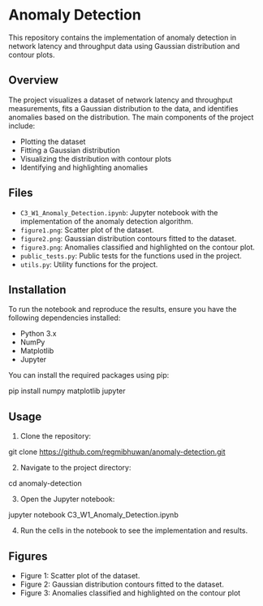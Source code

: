 # Anomaly Detection

This repository contains the implementation of anomaly detection in network latency and throughput data using Gaussian distribution and contour plots.

## Overview

The project visualizes a dataset of network latency and throughput measurements, fits a Gaussian distribution to the data, and identifies anomalies based on the distribution. The main components of the project include:
- Plotting the dataset
- Fitting a Gaussian distribution
- Visualizing the distribution with contour plots
- Identifying and highlighting anomalies

## Files

- `C3_W1_Anomaly_Detection.ipynb`: Jupyter notebook with the implementation of the anomaly detection algorithm.
- `figure1.png`: Scatter plot of the dataset.
- `figure2.png`: Gaussian distribution contours fitted to the dataset.
- `figure3.png`: Anomalies classified and highlighted on the contour plot.
- `public_tests.py`: Public tests for the functions used in the project.
- `utils.py`: Utility functions for the project.

## Installation

To run the notebook and reproduce the results, ensure you have the following dependencies installed:
- Python 3.x
- NumPy
- Matplotlib
- Jupyter

You can install the required packages using pip:

pip install numpy matplotlib jupyter

## Usage

1. Clone the repository:

git clone https://github.com/regmibhuwan/anomaly-detection.git

2. Navigate to the project directory:

cd anomaly-detection

3. Open the Jupyter notebook:

jupyter notebook C3_W1_Anomaly_Detection.ipynb

4. Run the cells in the notebook to see the implementation and results.

## Figures
- Figure 1: Scatter plot of the dataset.
- Figure 2: Gaussian distribution contours fitted to the dataset.
- Figure 3: Anomalies classified and highlighted on the contour plot
